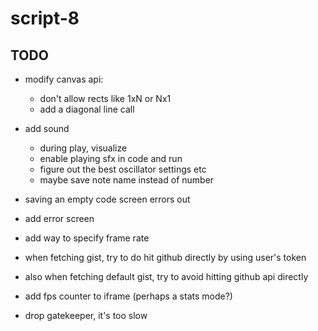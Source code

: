# script-8

## TODO
- modify canvas api:
  - don't allow rects like 1xN or Nx1
  - add a diagonal line call

- add sound
  - during play, visualize
  - enable playing sfx in code and run
  - figure out the best oscillator settings etc 
  - maybe save note name instead of number

- saving an empty code screen errors out

- add error screen

- add way to specify frame rate
- when fetching gist, try to do hit github directly by using user's token
- also when fetching default gist, try to avoid hitting github api directly
- add fps counter to iframe (perhaps a stats mode?)
- drop gatekeeper, it's too slow
